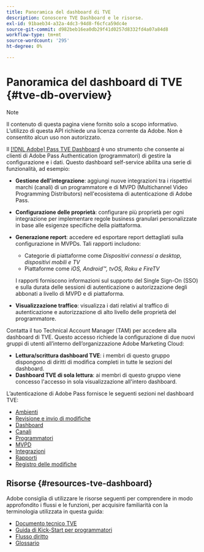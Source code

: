 ```yaml
---
title: Panoramica del dashboard di TVE
description: Conoscere TVE Dashboard e le risorse.
exl-id: 91baeb34-a32a-4dc3-94d8-f6cfca59dc4e
source-git-commit: d982beb16ea0db29f41d0257d8332fd4a07a84d8
workflow-type: tm+mt
source-wordcount: '295'
ht-degree: 0%

---
```


# Panoramica del dashboard di TVE {#tve-db-overview}

>[!NOTE]
>
>Il contenuto di questa pagina viene fornito solo a scopo informativo. L’utilizzo di questa API richiede una licenza corrente da Adobe. Non è consentito alcun uso non autorizzato.

Il [[!DNL Adobe] Pass TVE Dashboard](https://experience.adobe.com/pass/authentication) è uno strumento che consente ai clienti di Adobe Pass Authentication (programmatori) di gestire la configurazione e i dati. Questo dashboard self-service abilita una serie di funzionalità, ad esempio:

* **Gestione dell&#39;integrazione**: aggiungi nuove integrazioni tra i rispettivi marchi (canali) di un programmatore e di MVPD (Multichannel Video Programming Distributors) nell&#39;ecosistema di autenticazione di Adobe Pass.

* **Configurazione delle proprietà**: configurare più proprietà per ogni integrazione per implementare regole business granulari personalizzate in base alle esigenze specifiche della piattaforma.

* **Generazione report**: accedere ed esportare report dettagliati sulla configurazione in MVPDs. Tali rapporti includono:
   * Categorie di piattaforme come *Dispositivi connessi a desktop, dispositivi mobili e TV*
   * Piattaforme come *iOS, Android™, tvOS, Roku e FireTV*

  I rapporti forniscono informazioni sul supporto del Single Sign-On (SSO) e sulla durata delle sessioni di autenticazione o autorizzazione degli abbonati a livello di MVPD e di piattaforma.

* **Visualizzazione traffico**: visualizza i dati relativi al traffico di autenticazione e autorizzazione di alto livello delle proprietà del programmatore.

Contatta il tuo Technical Account Manager (TAM) per accedere alla dashboard di TVE. Questo accesso richiede la configurazione di due nuovi gruppi di utenti all’interno dell’organizzazione Adobe Marketing Cloud:

* **Lettura/scrittura dashboard TVE**: i membri di questo gruppo dispongono di diritti di modifica completi in tutte le sezioni del dashboard.
* **Dashboard TVE di sola lettura**: ai membri di questo gruppo viene concesso l&#39;accesso in sola visualizzazione all&#39;intero dashboard.

L’autenticazione di Adobe Pass fornisce le seguenti sezioni nel dashboard TVE:

* [Ambienti](/help/authentication/user-guide-tve-dashboard/tve-dashboard-environments.md)
* [Revisione e invio di modifiche](/help/authentication/user-guide-tve-dashboard/tve-dashboard-review-push-changes.md)
* [Dashboard](/help/authentication/user-guide-tve-dashboard/tve-dashboard-home.md)
* [Canali](/help/authentication/user-guide-tve-dashboard/tve-dashboard-channels.md)
* [Programmatori](/help/authentication/user-guide-tve-dashboard/tve-dashboard-programmers.md)
* [MVPD](/help/authentication/user-guide-tve-dashboard/tve-dashboard-mvpds.md)
* [Integrazioni](/help/authentication/user-guide-tve-dashboard/tve-dashboard-integrations.md)
* [Rapporti](/help/authentication/user-guide-tve-dashboard/tve-dashboard-reports.md)
* [Registro delle modifiche](/help/authentication/user-guide-tve-dashboard/tve-dashboard-changes-log.md)

## Risorse {#resources-tve-dashboard}

Adobe consiglia di utilizzare le risorse seguenti per comprendere in modo approfondito i flussi e le funzioni, per acquisire familiarità con la terminologia utilizzata in questa guida:

* [Documento tecnico TVE](/help/authentication/kickstart/technical-paper.md)
* [Guida di Kick-Start per programmatori](/help/authentication/kickstart/programmer-kickstart-guide.md)
* [Flusso diritto](/help/authentication/integration-guide-programmers/entitlement-flow.md)
* [Glossario](/help/authentication/kickstart/glossary.md)
